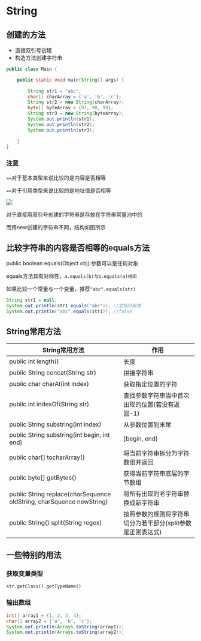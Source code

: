 # String

## 创建的方法

* 直接双引号创建
* 构造方法创建字符串

```java
public class Main {

    public static void main(String[] args) {
   
        String str1 = "abc";
        char[] charArray = {'a', 'b', 'c'};
        String str2 = new String(charArray);
        byte[] byteArray = {97, 98, 99};
        String str3 = new String(byteArray);
        System.out.println(str1);
        System.out.println(str2);
        System.out.println(str3);
        
    }
}
```

### 注意

`==`对于基本类型来说比较的是内容是否相等

`==`对于引用类型来说比较的是地址值是否相等

![](https://picture.nj-jay.com/2020.10.11.14.24.png)

对于直接用双引号创建的字符串是存放在字符串常量池中的

而用new创建的字符串不同，结构如图所示

## 比较字符串的内容是否相等的equals方法

public boolean equals(Object obj):参数可以是任何对象

equals方法具有对称性，`a.equals(b)与b.equals(a)相同`

如果比较一个常量与一个变量，推荐`"abc".equals(str)` 

```java
String str1 = null;
System.out.println(str1.equals("abc")); //空指针异常
System.out.println("abc".equals(str1)); //false
```

## String常用方法

| String常用方法                                               | 作用                                                        |
| ------------------------------------------------------------ | ----------------------------------------------------------- |
| public int length()                                          | 长度                                                        |
| public String concat(String str)                             | 拼接字符串                                                  |
| public char charAt(int index)                                | 获取指定位置的字符                                          |
| public int indexOf(String str)                               | 查找参数字符串当中首次出现的位置(若没有返回-1)              |
| public String substring(int index)                           | 从参数位置到末尾                                            |
| public String substring(int begin, int end)                  | [begin, end)                                                |
| public char[] tocharArray()                                  | 将当前字符串拆分为字符数组并返回                            |
| public byte[] getBytes()                                     | 获得当前字符串底层的字节数组                                |
| public String replace(charSequence oldString, charSquence newString) | 将所有出现的老字符串替换成新字符串                          |
| public String() split(String regex)                          | 按照参数的规则将字符串切分为若干部分(split参数是正则表达式) |

## 一些特别的用法

### 获取变量类型

`str.getClass().getTypeName()`

### 输出数组

```java
int[] array1 = {1, 2, 3, 4};
char[] array2 = {'a', 'b', 'c'};
System.out.println(Arrays.toString(array1));
System.out.println(Arrays.toString(array2));
```



